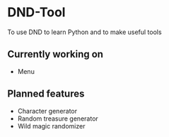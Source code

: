 # DND-Tool
 To use DND to learn Python and to make useful tools

## Currently working on

- Menu

## Planned features

- Character generator
- Random treasure generator
- Wild magic randomizer

  